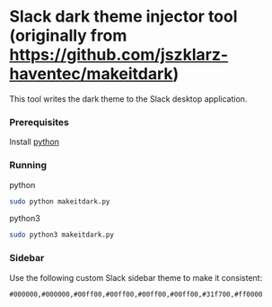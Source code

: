 # Slack dark theme injector tool (originally from https://github.com/jszklarz-haventec/makeitdark)
This tool writes the dark theme to the Slack desktop application.

### Prerequisites

Install [python](https://www.python.org/)

### Running

python
```bash
sudo python makeitdark.py
```

python3
```bash
sudo python3 makeitdark.py
```
### Sidebar

Use the following custom Slack sidebar theme to make it consistent:
```
#000000,#000000,#00ff00,#00ff00,#00ff00,#00ff00,#31f700,#ff0000
```
